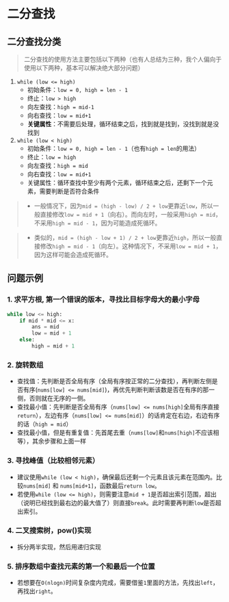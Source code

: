 # 二分查找

## 二分查找分类 
> 二分查找的使用方法主要包括以下两种（也有人总结为三种，我个人偏向于使用以下两种，基本可以解决绝大部分问题）
1. `while (low <= high)`
    - 初始条件：`low = 0, high = len - 1`
    - 终止：`low > high`
    - 向左查找：`high = mid-1`
    - 向右查找：`low = mid+1`
    - **关键属性**：不需要后处理，循环结束之后，找到就是找到，没找到就是没找到
2. `while (low < high)`
    - 初始条件：`low = 0, high = len - 1`（也有`high = len`的用法）
    - 终止：`low = high`
    - 向左查找：`high = mid`
    - 向右查找：`low = mid+1` 
    - 关键属性：循环查找中至少有两个元素，循环结束之后，还剩下一个元素，需要判断是否符合条件
> - 一般情况下，因为`mid = (high - low) / 2 + low`更靠近`low`，所以一般直接修改`low = mid + 1`（向右）。而向左时，一般采用`high = mid`，不采用`high = mid - 1`，因为可能造成死循环。

> - 类似的，`mid = (high - low + 1) / 2 + low`更靠近`high`，所以一般直接修改`high = mid - 1`（向左）。这种情况下，不采用`low = mid + 1`，因为这样可能会造成死循环。 

## 问题示例
### 1. 求平方根, 第一个错误的版本，寻找比目标字母大的最小字母
``` python
while low <= high:
    if mid * mid <= x:
        ans = mid
        low = mid + 1
    else:
        high = mid + 1
```
### 2. 旋转数组
- 查找值：先判断是否全局有序（全局有序按正常的二分查找），再判断左侧是否有序(`nums[low] <= nums[mid]`)，再优先判断判断该数是否在有序的那一侧，否则就在无序的一侧。
- 查找最小值：先判断是否全局有序（`nums[low] <= nums[high]`全局有序直接`return`），左边有序（`nums[low] <= nums[mid]`）的话肯定在右边，右边有序的话（`high = mid`）
- 查找最小值，但是有重复值：先首尾去重（`nums[low]`和`nums[high]`不应该相等），其余步骤和上面一样
### 3. 寻找峰值（比较相邻元素）
- 建议使用`while (low < high)`，确保最后还剩一个元素且该元素在范围内。比较`nums[mid]` 和 `nums[mid+1]`，函数最后`return low`。
- 若使用`while (low <= high)`，则需要注意`mid + 1`是否超出索引范围，超出（说明已经找到最右边的最大值了）则直接`break`。此时需要再判断`low`是否超出索引。
### 4. 二叉搜索树，pow()实现
- 拆分两半实现，然后用递归实现
### 5. 排序数组中查找元素的第一个和最后一个位置
- 若想要在`O(nlogn)`时间复杂度内完成，需要借鉴`1`里面的方法，先找出`left`，再找出`right`。
